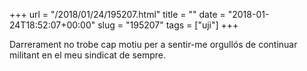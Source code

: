 +++
url = "/2018/01/24/195207.html"
title = ""
date = "2018-01-24T18:52:07+00:00"
slug = "195207"
tags = ["uji"]
+++

Darrerament no trobe cap motiu per a sentir-me orgullós de continuar militant en el meu sindicat de sempre.
